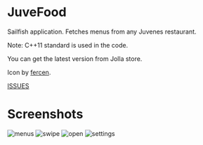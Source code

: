 JuveFood
========

Sailfish application. Fetches menus from any Juvenes restaurant.

Note: C++11 standard is used in the code.

You can get the latest version from Jolla store.

Icon by [fercen](https://github.com/fercen).

[ISSUES](https://github.com/skvark/JuveFood/issues)

Screenshots
===========

![menus](http://relativity.fi/JuveFood/20140727201759.jpg)
![swipe](http://relativity.fi/JuveFood/20140727201809.jpg)
![open](http://relativity.fi/JuveFood/20140727201820.jpg)
![settings](http://relativity.fi/JuveFood/20140127204848.jpg)
